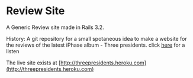 # Review Site #

A Generic Review site made in Rails 3.2.

History:
A git repository for a small spotaneous idea to make a website for the reviews of the latest iPhase album - Three presidents. click [here](http://superiphase3ds.bandcamp.com) for a listen

The live site exists at [http://threepresidents.heroku.com](http://threepresidents.heroku.com)
